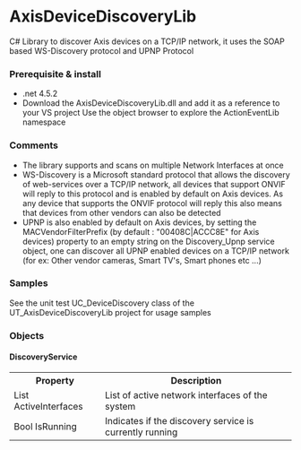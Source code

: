 # AxisDeviceDiscoveryLib
C# Library to discover Axis devices on a TCP/IP network, it uses the SOAP based WS-Discovery protocol and UPNP Protocol

<h3>Prerequisite & install</h3>

- .net 4.5.2
- Download the AxisDeviceDiscoveryLib.dll and add it as a reference to your VS project
  Use the object browser to explore the ActionEventLib namespace
  
<H3>Comments</H3>
  
  - The library supports and scans on multiple Network Interfaces at once
  - WS-Discovery is a Microsoft standard protocol that allows the discovery of web-services over a TCP/IP network, all devices that       support ONVIF will reply to this protocol and is enabled by default on Axis devices. As any device that supports the ONVIF protocol will reply this also means that devices from other vendors can also be detected
  - UPNP is also enabled by default on Axis devices, by setting the MACVendorFilterPrefix (by default : "00408C|ACCC8E" for Axis devices) property to an empty string on the Discovery_Upnp service object, one can discover all UPNP enabled devices on a TCP/IP network (for ex: Other vendor cameras, Smart TV's, Smart phones etc ...)
  
<H3>Samples</H3>

See the unit test UC_DeviceDiscovery class of the UT_AxisDeviceDiscoveryLib project for usage samples 

<H3>Objects</H3>

<h4>DiscoveryService</h4>
<table>
  <th>Property</th><th>Description</th>
  <tr>
    <td>List<networkInterface> ActiveInterfaces</td>
    <td>List of active network interfaces of the system</td>
  </tr>
  <tr>
    <td>Bool IsRunning</td>
    <td>Indicates if the discovery service is currently running</td>
  </tr>
</table>
